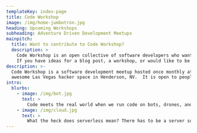 ```yaml
---
templateKey: index-page
title: Code Workshop
image: /img/home-jumbotron.jpg
heading: Upcoming Workshops
subheading: Adventure Driven Development Meetups
mainpitch:
  title: Want to contribute to Code Workshop?
  description: >
    Code Workshop is an open collective of software developers who want to promote the joy of software development and help both new and experienced developers build their skills.  There are lots of ways to contribute.
    If you have ideas for a blog post, a workshop, or would like to be a guest speaker please reach out to us and we will help you get started.
description: >-
  Code Workshop is a software development meetup hosted once monthly at the SYNShop, an
  awesome Las Vegas hacker space in Henderson, NV.  It is open to people of all skill levels. See our event schedule below to find an event that's right for you. We'd love to see you at an event in the future.
intro:
  blurbs:
    - image: /img/bot.jpg
      text: >
        Code meets the real world when we run code on bots, drones, and the internet of things. What does this mean, what can we do with it, how does it work?
    - image: /img/cloud.jpg
      text: >
        What the heck does serverless mean? There has to be a server somewhere right? A lesson in abstraction.  How to design a serverless application.
---
```

